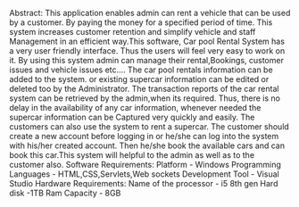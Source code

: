 Abstract: 
This application enables admin can rent a vehicle that can be used by a customer. 
By paying the money for a specified period of time. 
This system increases customer retention and simplify vehicle and staff Management in an efficient way.This software, Car pool Rental System has a very user friendly interface. 
Thus the users will feel very easy to work on it. By using this system admin can manage their rental,Bookings, customer issues and vehicle issues etc…. 
The car pool rentals information can be added to the system. or existing supercar information can be edited or deleted too by the Administrator. 
The transaction reports of the car rental system can be retrieved by the admin,when its required. 
Thus, there is no delay in the availability of any car information, whenever needed the supercar information can be Captured very quickly and easily.
The customers can also use the system to rent a supercar. The customer should create a new account before logging in or he/she can log into the system with his/her created account. Then he/she book the available cars and can book this car.This system will helpful to the admin as well as to the customer also.
Software Requirements:
Platform                                -  Windows
Programming Languages   -  HTML,CSS,Servlets,Web sockets
Development Tool              -  Visual Studio
Hardware Requirements:
	Name of the processor  - i5 8th gen
	Hard disk                      -1TB
	Ram Capacity               - 8GB
